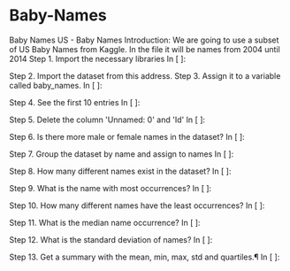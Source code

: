 # Baby-Names
Baby Names
US - Baby Names
Introduction:
We are going to use a subset of US Baby Names from Kaggle.
In the file it will be names from 2004 until 2014
Step 1. Import the necessary libraries
In [ ]:

Step 2. Import the dataset from this address.
Step 3. Assign it to a variable called baby_names.
In [ ]:

Step 4. See the first 10 entries
In [ ]:

Step 5. Delete the column 'Unnamed: 0' and 'Id'
In [ ]:

Step 6. Is there more male or female names in the dataset?
In [ ]:

Step 7. Group the dataset by name and assign to names
In [ ]:

Step 8. How many different names exist in the dataset?
In [ ]:

Step 9. What is the name with most occurrences?
In [ ]:

Step 10. How many different names have the least occurrences?
In [ ]:

Step 11. What is the median name occurrence?
In [ ]:

Step 12. What is the standard deviation of names?
In [ ]:

Step 13. Get a summary with the mean, min, max, std and quartiles.¶
In [ ]:
